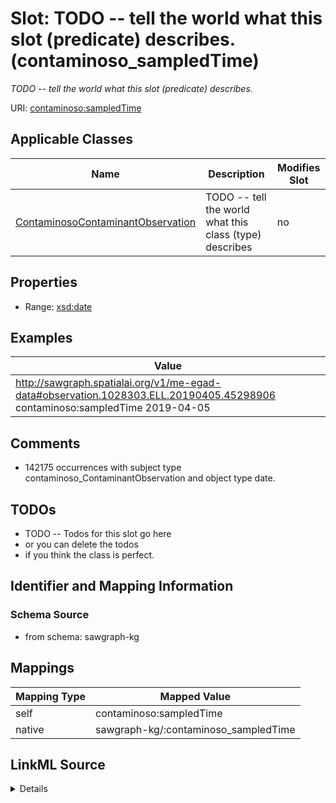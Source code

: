 

# Slot: TODO -- tell the world what this slot (predicate) describes. (contaminoso_sampledTime)


_TODO -- tell the world what this slot (predicate) describes._





URI: [contaminoso:sampledTime](http://sawgraph.spatialai.org/v1/contaminoso#sampledTime)



<!-- no inheritance hierarchy -->





## Applicable Classes

| Name | Description | Modifies Slot |
| --- | --- | --- |
| [ContaminosoContaminantObservation](../classes/ContaminosoContaminantObservation.md) | TODO -- tell the world what this class (type) describes |  no  |







## Properties

* Range: [xsd:date](http://www.w3.org/2001/XMLSchema#date)






## Examples

| Value |
| --- |
| http://sawgraph.spatialai.org/v1/me-egad-data#observation.1028303.ELL.20190405.45298906 contaminoso:sampledTime 2019-04-05 |

## Comments

* 142175 occurrences with subject type contaminoso_ContaminantObservation and object type date.

## TODOs

* TODO -- Todos for this slot go here
* or you can delete the todos
* if you think the class is perfect.

## Identifier and Mapping Information







### Schema Source


* from schema: sawgraph-kg




## Mappings

| Mapping Type | Mapped Value |
| ---  | ---  |
| self | contaminoso:sampledTime |
| native | sawgraph-kg/:contaminoso_sampledTime |




## LinkML Source

<details>
```yaml
name: contaminoso_sampledTime
description: TODO -- tell the world what this slot (predicate) describes.
title: TODO -- tell the world what this slot (predicate) describes.
todos:
- TODO -- Todos for this slot go here
- or you can delete the todos
- if you think the class is perfect.
comments:
- 142175 occurrences with subject type contaminoso_ContaminantObservation and object
  type date.
examples:
- value: http://sawgraph.spatialai.org/v1/me-egad-data#observation.1028303.ELL.20190405.45298906
    contaminoso:sampledTime 2019-04-05
from_schema: sawgraph-kg
rank: 1000
slot_uri: contaminoso:sampledTime
alias: contaminoso_sampledTime
domain_of:
- contaminoso_ContaminantObservation
range: date

```
</details>